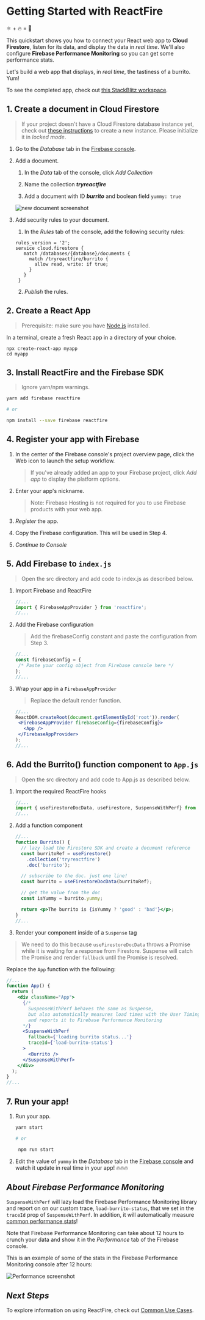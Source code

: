 # Getting Started with ReactFire

⚛ + 🔥 = 🌯

This quickstart shows you how to connect your React web app to **Cloud Firestore**, listen for its data, and display the data in _real time_. We'll also configure **Firebase Performance Monitoring** so you can get some performance stats.

Let's build a web app that displays, in _real time_, the tastiness of a burrito. Yum!

To see the completed app, check out [this StackBlitz workspace](https://stackblitz.com/fork/reactfire-sample).

## 1. Create a document in Cloud Firestore
> If your project doesn't have a Cloud Firestore database instance yet, check out [these instructions](https://firebase.google.com/docs/firestore/quickstart#create) to create a new instance.  Please initialize it in _locked mode_.

1. Go to the _Database_ tab in the [Firebase console](https://console.firebase.google.com).
 
1. Add a document.

   1. In the _Data_ tab of the console, click _Add Collection_

   1. Name the collection **_tryreactfire_**
   1. Add a document with ID **_burrito_** and boolean field `yummy: true`

   ![new document screenshot](https://firebasestorage.googleapis.com/v0/b/rxfire-525a3.appspot.com/o/docs%2FScreen%20Shot%202019-07-03%20at%202.19.11%20PM.png?alt=media&token=052d27ea-5db1-4a02-aad0-a3f017c1a975)

1. Add security rules to your document.

    1. In the _Rules_ tab of the console, add the following security rules:
   
   ```text
   rules_version = '2';
   service cloud.firestore {
      match /databases/{database}/documents {
        match /tryreactfire/burrito {
          allow read, write: if true;
        }
      }
    } 
   ```
    2. _Publish_ the rules.

## 2. Create a React App

> Prerequisite: make sure you have [Node.js](https://nodejs.org/en/) installed.

In a terminal, create a fresh React app in a directory of your choice.

```shell
npx create-react-app myapp
cd myapp
```

## 3. Install ReactFire and the Firebase SDK

> Ignore yarn/npm warnings.

```bash
yarn add firebase reactfire

# or

npm install --save firebase reactfire
```
## 4. Register your app with Firebase

1. In the center of the Firebase console's project overview page, click the Web icon to launch the setup workflow.
    > If you've already added an app to your Firebase project, click _Add app_ to display the platform options.

1. Enter your app's nickname.
    > Note: Firebase Hosting is not required for you to use Firebase products with your web app.

1. _Register_ the app.

1. Copy the Firebase configuration.  This will be used in Step 4.

1. _Continue to Console_

## 5. Add Firebase to `index.js` 
> Open the src directory and add code to index.js as described below.

1. Import Firebase and ReactFire

   ```js
   //...
   import { FirebaseAppProvider } from 'reactfire';
   //...
   ```

1. Add the Firebase configuration
    > Add the firebaseConfig constant and paste the configuration from Step 3.
  
    ```jsx
   //...
   const firebaseConfig = {
     /* Paste your config object from Firebase console here */
   };
   //...
    ```

1. Wrap your app in a `FirebaseAppProvider` 
    > Replace the default render function.

    ```jsx
   //...
   ReactDOM.createRoot(document.getElementById('root')).render(
     <FirebaseAppProvider firebaseConfig={firebaseConfig}>
       <App />
     </FirebaseAppProvider>
   );
   //...
   ```

## 6. Add the Burrito() function component to `App.js`
> Open the src directory and add code to App.js as described below.

1. Import the required ReactFire hooks

   ```js
   //...
   import { useFirestoreDocData, useFirestore, SuspenseWithPerf} from 'reactfire';
   //...
   ```

1. Add a function component

   ```jsx
   //...
   function Burrito() {
     // lazy load the Firestore SDK and create a document reference
     const burritoRef = useFirestore()
       .collection('tryreactfire')
       .doc('burrito');

     // subscribe to the doc. just one line!
     const burrito = useFirestoreDocData(burritoRef);

     // get the value from the doc
     const isYummy = burrito.yummy;

     return <p>The burrito is {isYummy ? 'good' : 'bad'}</p>;
   }
   //...
   ```

1. Render your component inside of a `Suspense` tag

> We need to do this because `useFirestoreDocData` throws a Promise while it is waiting for a response from Firestore. Suspense will catch the Promise and render `fallback` until the Promise is resolved.

Replace the `App` function with the following:

```jsx
//...
function App() {
  return (
    <div className="App">
      {/*
        SuspenseWithPerf behaves the same as Suspense,
        but also automatically measures load times with the User Timing API
        and reports it to Firebase Performance Monitoring
      */}
      <SuspenseWithPerf
        fallback={'loading burrito status...'}
        traceId={'load-burrito-status'}
      >
        <Burrito />
      </SuspenseWithPerf>
    </div>
  );
}
//...
```

## 7. Run your app!

1. Run your app.
   ```bash
   yarn start

   # or

    npm run start
   ```

1. Edit the value of `yummy` in the _Database_ tab in the [Firebase console](https://console.firebase.google.com) and watch it update in real time in your app! 🔥🔥🔥

## _About Firebase Performance Monitoring_

`SuspenseWithPerf` will lazy load the Firebase Performance Monitoring library and report on on our custom trace, `load-burrito-status`, that we set in the `traceId` prop of `SuspenseWithPerf`. In addition, it will automatically measure [common performance stats](https://firebase.google.com/docs/perf-mon/automatic-web)!

Note that Firebase Performance Monitoring can take about 12 hours to crunch your data and show it in the _Performance_ tab of the Firebase console.

This is an example of some of the stats in the Firebase Performance Monitoring console after 12 hours:

![Performance screenshot](https://firebasestorage.googleapis.com/v0/b/rxfire-525a3.appspot.com/o/docs%2FScreen%20Shot%202019-07-03%20at%202.43.29%20PM.png?alt=media&token=079547b5-ba5d-46bc-acfa-d9dedc184dc5)

## _Next Steps_

To explore information on using ReactFire, check out  [Common Use Cases](https://github.com/FirebaseExtended/reactfire/blob/master/docs/use.md).
